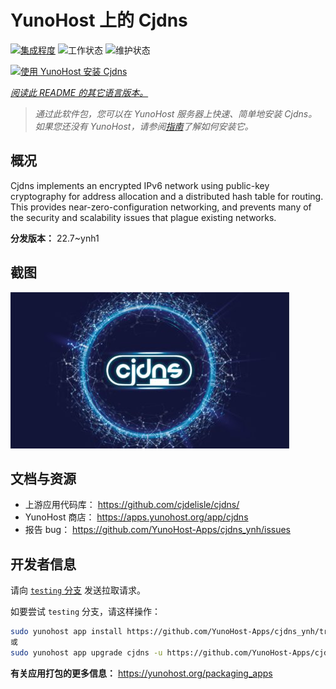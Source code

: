 <!--
注意：此 README 由 <https://github.com/YunoHost/apps/tree/master/tools/readme_generator> 自动生成
请勿手动编辑。
-->

# YunoHost 上的 Cjdns

[![集成程度](https://dash.yunohost.org/integration/cjdns.svg)](https://dash.yunohost.org/appci/app/cjdns) ![工作状态](https://ci-apps.yunohost.org/ci/badges/cjdns.status.svg) ![维护状态](https://ci-apps.yunohost.org/ci/badges/cjdns.maintain.svg)

[![使用 YunoHost 安装 Cjdns](https://install-app.yunohost.org/install-with-yunohost.svg)](https://install-app.yunohost.org/?app=cjdns)

*[阅读此 README 的其它语言版本。](./ALL_README.md)*

> *通过此软件包，您可以在 YunoHost 服务器上快速、简单地安装 Cjdns。*  
> *如果您还没有 YunoHost，请参阅[指南](https://yunohost.org/install)了解如何安装它。*

## 概况

Cjdns implements an encrypted IPv6 network using public-key cryptography for address allocation and a distributed hash table for routing. This provides near-zero-configuration networking, and prevents many of the security and scalability issues that plague existing networks.


**分发版本：** 22.7~ynh1

## 截图

![Cjdns 的截图](./doc/screenshots/screenshot.png)

## 文档与资源

- 上游应用代码库： <https://github.com/cjdelisle/cjdns/>
- YunoHost 商店： <https://apps.yunohost.org/app/cjdns>
- 报告 bug： <https://github.com/YunoHost-Apps/cjdns_ynh/issues>

## 开发者信息

请向 [`testing` 分支](https://github.com/YunoHost-Apps/cjdns_ynh/tree/testing) 发送拉取请求。

如要尝试 `testing` 分支，请这样操作：

```bash
sudo yunohost app install https://github.com/YunoHost-Apps/cjdns_ynh/tree/testing --debug
或
sudo yunohost app upgrade cjdns -u https://github.com/YunoHost-Apps/cjdns_ynh/tree/testing --debug
```

**有关应用打包的更多信息：** <https://yunohost.org/packaging_apps>
